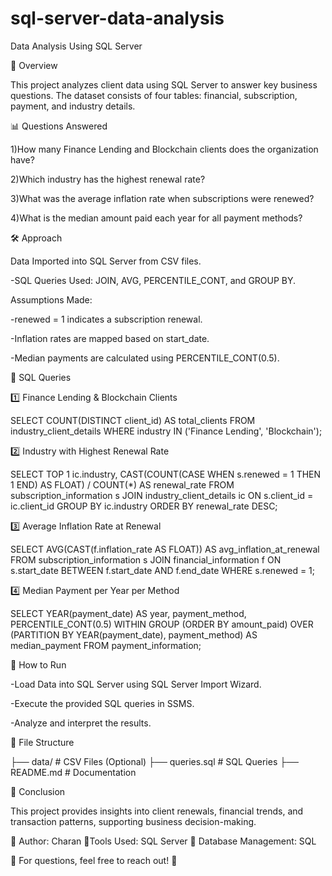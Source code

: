 # sql-server-data-analysis
Data Analysis Using SQL Server

📌 Overview

This project analyzes client data using SQL Server to answer key business questions. The dataset consists of four tables: financial, subscription, payment, and industry details.

📊 Questions Answered

1)How many Finance Lending and Blockchain clients does the organization have?

2)Which industry has the highest renewal rate?

3)What was the average inflation rate when subscriptions were renewed?

4)What is the median amount paid each year for all payment methods?

🛠️ Approach

Data Imported into SQL Server from CSV files.

-SQL Queries Used: JOIN, AVG, PERCENTILE_CONT, and GROUP BY.

Assumptions Made:

-renewed = 1 indicates a subscription renewal.

-Inflation rates are mapped based on start_date.

-Median payments are calculated using PERCENTILE_CONT(0.5).

📌 SQL Queries

1️⃣ Finance Lending & Blockchain Clients

SELECT COUNT(DISTINCT client_id) AS total_clients FROM industry_client_details WHERE industry IN ('Finance Lending', 'Blockchain');

2️⃣ Industry with Highest Renewal Rate

SELECT TOP 1 ic.industry, CAST(COUNT(CASE WHEN s.renewed = 1 THEN 1 END) AS FLOAT) / COUNT(*) AS renewal_rate FROM subscription_information s JOIN industry_client_details ic ON s.client_id = ic.client_id GROUP BY ic.industry ORDER BY renewal_rate DESC;

3️⃣ Average Inflation Rate at Renewal

SELECT AVG(CAST(f.inflation_rate AS FLOAT)) AS avg_inflation_at_renewal FROM subscription_information s JOIN financial_information f ON s.start_date BETWEEN f.start_date AND f.end_date WHERE s.renewed = 1;

4️⃣ Median Payment per Year per Method

SELECT YEAR(payment_date) AS year, payment_method, PERCENTILE_CONT(0.5) WITHIN GROUP (ORDER BY amount_paid) OVER (PARTITION BY YEAR(payment_date), payment_method) AS median_payment FROM payment_information;

🚀 How to Run

-Load Data into SQL Server using SQL Server Import Wizard.

-Execute the provided SQL queries in SSMS.

-Analyze and interpret the results.

📂 File Structure

├── data/ # CSV Files (Optional) ├── queries.sql # SQL Queries ├── README.md # Documentation

📢 Conclusion

This project provides insights into client renewals, financial trends, and transaction patterns, supporting business decision-making.

🔹 Author: Charan 🔹Tools Used: SQL Server 🔹 Database Management: SQL

📌 For questions, feel free to reach out! 🚀
